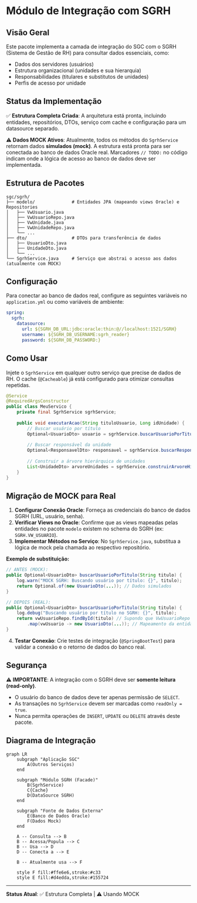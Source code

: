 # Módulo de Integração com SGRH

## Visão Geral
Este pacote implementa a camada de integração do SGC com o SGRH (Sistema de Gestão de RH) para consultar dados essenciais, como:
- Dados dos servidores (usuários)
- Estrutura organizacional (unidades e sua hierarquia)
- Responsabilidades (titulares e substitutos de unidades)
- Perfis de acesso por unidade

## Status da Implementação
✅ **Estrutura Completa Criada**: A arquitetura está pronta, incluindo entidades, repositórios, DTOs, serviço com cache e configuração para um datasource separado.

⚠️ **Dados MOCK Ativos**: Atualmente, todos os métodos do `SgrhService` retornam dados **simulados (mock)**. A estrutura está pronta para ser conectada ao banco de dados Oracle real. Marcadores `// TODO:` no código indicam onde a lógica de acesso ao banco de dados deve ser implementada.

## Estrutura de Pacotes
```
sgc/sgrh/
├── modelo/              # Entidades JPA (mapeando views Oracle) e Repositories
│   ├── VwUsuario.java
│   ├── VwUsuarioRepo.java
│   ├── VwUnidade.java
│   ├── VwUnidadeRepo.java
│   └── ...
├── dto/                 # DTOs para transferência de dados
│   ├── UsuarioDto.java
│   ├── UnidadeDto.java
│   └── ...
└── SgrhService.java     # Serviço que abstrai o acesso aos dados (atualmente com MOCK)
```

## Configuração
Para conectar ao banco de dados real, configure as seguintes variáveis no `application.yml` ou como variáveis de ambiente:
```yaml
spring:
  sgrh:
    datasource:
      url: ${SGRH_DB_URL:jdbc:oracle:thin:@//localhost:1521/SGRH}
      username: ${SGRH_DB_USERNAME:sgrh_reader}
      password: ${SGRH_DB_PASSWORD:}
```

## Como Usar
Injete o `SgrhService` em qualquer outro serviço que precise de dados de RH. O cache (`@Cacheable`) já está configurado para otimizar consultas repetidas.
```java
@Service
@RequiredArgsConstructor
public class MeuServico {
    private final SgrhService sgrhService;
    
    public void executarAcao(String tituloUsuario, Long idUnidade) {
        // Buscar usuário por título
        Optional<UsuarioDto> usuario = sgrhService.buscarUsuarioPorTitulo(tituloUsuario);
        
        // Buscar responsável da unidade
        Optional<ResponsavelDto> responsavel = sgrhService.buscarResponsavelUnidade(idUnidade);
        
        // Construir a árvore hierárquica de unidades
        List<UnidadeDto> arvoreUnidades = sgrhService.construirArvoreHierarquica();
    }
}
```

## Migração de MOCK para Real
1.  **Configurar Conexão Oracle**: Forneça as credenciais do banco de dados SGRH (URL, usuário, senha).
2.  **Verificar Views no Oracle**: Confirme que as views mapeadas pelas entidades no pacote `modelo` existem no schema do SGRH (ex: `SGRH.VW_USUARIO`).
3.  **Implementar Métodos no Serviço**: No `SgrhService.java`, substitua a lógica de mock pela chamada ao respectivo repositório.

**Exemplo de substituição:**
```java
// ANTES (MOCK):
public Optional<UsuarioDto> buscarUsuarioPorTitulo(String titulo) {
    log.warn("MOCK SGRH: Buscando usuário por título: {}", titulo);
    return Optional.of(new UsuarioDto(...)); // Dados simulados
}

// DEPOIS (REAL):
public Optional<UsuarioDto> buscarUsuarioPorTitulo(String titulo) {
    log.debug("Buscando usuário por título no SGRH: {}", titulo);
    return vwUsuarioRepo.findById(titulo) // Supondo que VwUsuarioRepo se chame vwUsuarioRepo
        .map(vwUsuario -> new UsuarioDto(...)); // Mapeamento da entidade para DTO
}
```
4.  **Testar Conexão**: Crie testes de integração (`@SpringBootTest`) para validar a conexão e o retorno de dados do banco real.

## Segurança
⚠️ **IMPORTANTE**: A integração com o SGRH deve ser **somente leitura (read-only)**.
- O usuário do banco de dados deve ter apenas permissão de `SELECT`.
- As transações no `SgrhService` devem ser marcadas como `readOnly = true`.
- Nunca permita operações de `INSERT`, `UPDATE` ou `DELETE` através deste pacote.

## Diagrama de Integração
```mermaid
graph LR
    subgraph "Aplicação SGC"
        A(Outros Serviços)
    end

    subgraph "Módulo SGRH (Facade)"
        B(SgrhService)
        C{Cache}
        D(DataSource SGRH)
    end

    subgraph "Fonte de Dados Externa"
        E(Banco de Dados Oracle)
        F(Dados Mock)
    end

    A -- Consulta --> B
    B -- Acessa/Popula --> C
    B -- Usa --> D
    D -- Conecta a --> E

    B -- Atualmente usa --> F

    style F fill:#ffe6e6,stroke:#c33
    style E fill:#d4edda,stroke:#155724
```

---
**Status Atual**: ✅ Estrutura Completa | ⚠️ Usando MOCK